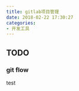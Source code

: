 ```yaml
---
title: gitlab项目管理
date: 2018-02-22 17:30:27
categories:
- 开发工具
---
```


## TODO


<!--more-->


### git flow

test
